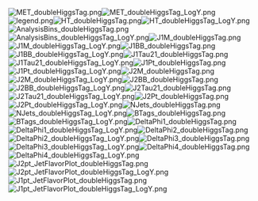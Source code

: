 ![MET_doubleHiggsTag.png](MET_doubleHiggsTag.png)![MET_doubleHiggsTag_LogY.png](MET_doubleHiggsTag_LogY.png)![legend.png](legend.png)![HT_doubleHiggsTag.png](HT_doubleHiggsTag.png)![HT_doubleHiggsTag_LogY.png](HT_doubleHiggsTag_LogY.png)![AnalysisBins_doubleHiggsTag.png](AnalysisBins_doubleHiggsTag.png)![AnalysisBins_doubleHiggsTag_LogY.png](AnalysisBins_doubleHiggsTag_LogY.png)![J1M_doubleHiggsTag.png](J1M_doubleHiggsTag.png)![J1M_doubleHiggsTag_LogY.png](J1M_doubleHiggsTag_LogY.png)![J1BB_doubleHiggsTag.png](J1BB_doubleHiggsTag.png)![J1BB_doubleHiggsTag_LogY.png](J1BB_doubleHiggsTag_LogY.png)![J1Tau21_doubleHiggsTag.png](J1Tau21_doubleHiggsTag.png)![J1Tau21_doubleHiggsTag_LogY.png](J1Tau21_doubleHiggsTag_LogY.png)![J1Pt_doubleHiggsTag.png](J1Pt_doubleHiggsTag.png)![J1Pt_doubleHiggsTag_LogY.png](J1Pt_doubleHiggsTag_LogY.png)![J2M_doubleHiggsTag.png](J2M_doubleHiggsTag.png)![J2M_doubleHiggsTag_LogY.png](J2M_doubleHiggsTag_LogY.png)![J2BB_doubleHiggsTag.png](J2BB_doubleHiggsTag.png)![J2BB_doubleHiggsTag_LogY.png](J2BB_doubleHiggsTag_LogY.png)![J2Tau21_doubleHiggsTag.png](J2Tau21_doubleHiggsTag.png)![J2Tau21_doubleHiggsTag_LogY.png](J2Tau21_doubleHiggsTag_LogY.png)![J2Pt_doubleHiggsTag.png](J2Pt_doubleHiggsTag.png)![J2Pt_doubleHiggsTag_LogY.png](J2Pt_doubleHiggsTag_LogY.png)![NJets_doubleHiggsTag.png](NJets_doubleHiggsTag.png)![NJets_doubleHiggsTag_LogY.png](NJets_doubleHiggsTag_LogY.png)![BTags_doubleHiggsTag.png](BTags_doubleHiggsTag.png)![BTags_doubleHiggsTag_LogY.png](BTags_doubleHiggsTag_LogY.png)![DeltaPhi1_doubleHiggsTag.png](DeltaPhi1_doubleHiggsTag.png)![DeltaPhi1_doubleHiggsTag_LogY.png](DeltaPhi1_doubleHiggsTag_LogY.png)![DeltaPhi2_doubleHiggsTag.png](DeltaPhi2_doubleHiggsTag.png)![DeltaPhi2_doubleHiggsTag_LogY.png](DeltaPhi2_doubleHiggsTag_LogY.png)![DeltaPhi3_doubleHiggsTag.png](DeltaPhi3_doubleHiggsTag.png)![DeltaPhi3_doubleHiggsTag_LogY.png](DeltaPhi3_doubleHiggsTag_LogY.png)![DeltaPhi4_doubleHiggsTag.png](DeltaPhi4_doubleHiggsTag.png)![DeltaPhi4_doubleHiggsTag_LogY.png](DeltaPhi4_doubleHiggsTag_LogY.png)![J2pt_JetFlavorPlot_doubleHiggsTag.png](J2pt_JetFlavorPlot_doubleHiggsTag.png)![J2pt_JetFlavorPlot_doubleHiggsTag_LogY.png](J2pt_JetFlavorPlot_doubleHiggsTag_LogY.png)![J1pt_JetFlavorPlot_doubleHiggsTag.png](J1pt_JetFlavorPlot_doubleHiggsTag.png)![J1pt_JetFlavorPlot_doubleHiggsTag_LogY.png](J1pt_JetFlavorPlot_doubleHiggsTag_LogY.png)